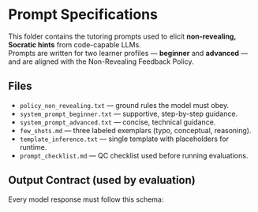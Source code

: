 # Prompt Specifications

This folder contains the tutoring prompts used to elicit **non-revealing, Socratic hints** from code-capable LLMs.  
Prompts are written for two learner profiles — **beginner** and **advanced** — and are aligned with the Non-Revealing Feedback Policy.

## Files
- `policy_non_revealing.txt` — ground rules the model must obey.
- `system_prompt_beginner.txt` — supportive, step-by-step guidance.
- `system_prompt_advanced.txt` — concise, technical guidance.
- `few_shots.md` — three labeled exemplars (typo, conceptual, reasoning).
- `template_inference.txt` — single template with placeholders for runtime.
- `prompt_checklist.md` — QC checklist used before running evaluations.

## Output Contract (used by evaluation)
Every model response must follow this schema:

